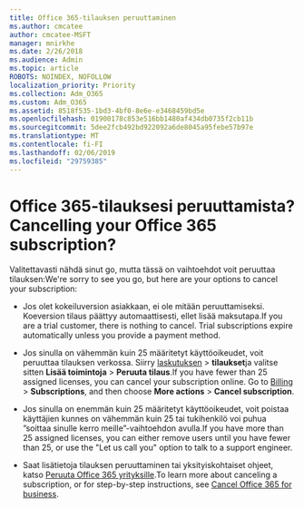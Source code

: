 ```yaml
---
title: Office 365-tilauksen peruuttaminen
ms.author: cmcatee
author: cmcatee-MSFT
manager: mnirkhe
ms.date: 2/26/2018
ms.audience: Admin
ms.topic: article
ROBOTS: NOINDEX, NOFOLLOW
localization_priority: Priority
ms.collection: Adm_O365
ms.custom: Adm_O365
ms.assetid: 8518f535-1bd3-4bf0-8e6e-e3468459bd5e
ms.openlocfilehash: 01900178c853e516bb1480af434db0735f2cb11b
ms.sourcegitcommit: 5dee2fcb492bd922092a6de8045a95febe57b97e
ms.translationtype: MT
ms.contentlocale: fi-FI
ms.lasthandoff: 02/06/2019
ms.locfileid: "29759385"
---
```

# <a name="cancelling-your-office-365-subscription"></a><span data-ttu-id="e9844-102">Office 365-tilauksesi peruuttamista?</span><span class="sxs-lookup"><span data-stu-id="e9844-102">Cancelling your Office 365 subscription?</span></span>

<span data-ttu-id="e9844-103">Valitettavasti nähdä sinut go, mutta tässä on vaihtoehdot voit peruuttaa tilauksen:</span><span class="sxs-lookup"><span data-stu-id="e9844-103">We're sorry to see you go, but here are your options to cancel your subscription:</span></span>
  
- <span data-ttu-id="e9844-p101">Jos olet kokeiluversion asiakkaan, ei ole mitään peruuttamiseksi. Koeversion tilaus päättyy automaattisesti, ellet lisää maksutapa.</span><span class="sxs-lookup"><span data-stu-id="e9844-p101">If you are a trial customer, there is nothing to cancel. Trial subscriptions expire automatically unless you provide a payment method.</span></span>
    
- <span data-ttu-id="e9844-p102">Jos sinulla on vähemmän kuin 25 määritetyt käyttöoikeudet, voit peruuttaa tilauksen verkossa. Siirry [laskutuksen](https://admin.microsoft.com/adminportal/home#/subscriptions) \> **tilaukset**ja valitse sitten **Lisää toimintoja** \> **Peruuta tilaus**.</span><span class="sxs-lookup"><span data-stu-id="e9844-p102">If you have fewer than 25 assigned licenses, you can cancel your subscription online. Go to [Billing](https://admin.microsoft.com/adminportal/home#/subscriptions) \> **Subscriptions**, and then choose **More actions** \> **Cancel subscription**.</span></span>
    
- <span data-ttu-id="e9844-108">Jos sinulla on enemmän kuin 25 määritetyt käyttöoikeudet, voit poistaa käyttäjien kunnes on vähemmän kuin 25 tai tukihenkilö voi puhua ”soittaa sinulle kerro meille”-vaihtoehdon avulla.</span><span class="sxs-lookup"><span data-stu-id="e9844-108">If you have more than 25 assigned licenses, you can either remove users until you have fewer than 25, or use the "Let us call you" option to talk to a support engineer.</span></span>
    
- <span data-ttu-id="e9844-109">Saat lisätietoja tilauksen peruuttaminen tai yksityiskohtaiset ohjeet, katso [Peruuta Office 365 yrityksille](https://support.office.com/article/Cancel-Office-365-for-business-b1bc0bef-4608-4601-813a-cdd9f746709a?wt.mc_id=o365_portal_mmaven&amp;ui=en-US&amp;rs=en-US&amp;ad=US.aspx).</span><span class="sxs-lookup"><span data-stu-id="e9844-109">To learn more about canceling a subscription, or for step-by-step instructions, see [Cancel Office 365 for business](https://support.office.com/article/Cancel-Office-365-for-business-b1bc0bef-4608-4601-813a-cdd9f746709a?wt.mc_id=o365_portal_mmaven&amp;ui=en-US&amp;rs=en-US&amp;ad=US.aspx).</span></span>
    

